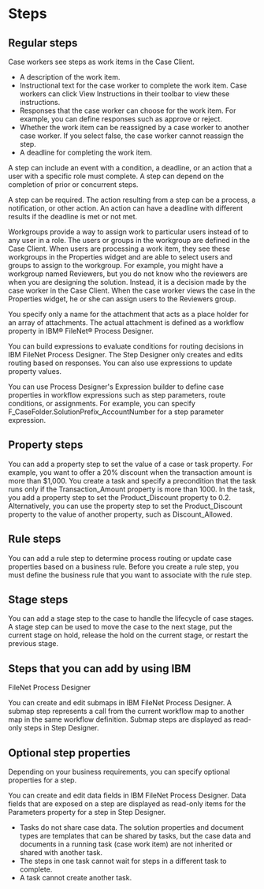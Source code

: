# Steps

## Regular steps

Case workers see steps as work items in the Case Client.

- A description of the work item.
- Instructional text for the case worker to complete the work item. Case workers can click
View Instructions in their toolbar to view these instructions.
- Responses that the case worker can choose for the work item. For example, you can define
responses such as approve or reject.
- Whether the work item can be reassigned by a case worker to another case worker. If you select
false, the case worker cannot reassign the step.
- A deadline for completing the work item.

A step can include an event with a condition, a deadline, or an action that a user with a
specific role must complete. A step can depend on the completion of prior or concurrent steps.

A step can be required. The action resulting from a step can be a process, a notification, or
other action. An action can have a deadline with different results if the deadline is met or not
met.

Workgroups provide a way to assign work to particular users instead of to
any user in a role. The users or groups in the workgroup are defined in the Case Client. When users are processing a work item, they see these
workgroups in the Properties widget and are able to select users and groups to assign to the
workgroup. For example, you might have a workgroup named Reviewers, but you do not know who the
reviewers are when you are designing the solution. Instead, it is a decision made by the case worker
in the Case Client. When the case worker views the case in the
Properties widget, he or she can assign users to the Reviewers group.

You specify only a name for the
attachment that acts as a place holder for an array of attachments. The actual attachment is defined
as a workflow property in IBM®
FileNet® Process Designer.

You can build expressions to evaluate conditions for routing decisions in IBM
FileNet Process Designer. The Step Designer only creates and edits routing based on
responses. You can also use expressions to update property values.

You can use Process Designer's Expression builder to define case properties in
workflow expressions such as step parameters, route conditions, or assignments. For example, you can
specify F\_CaseFolder.SolutionPrefix\_AccountNumber for a step parameter
expression.

## Property steps

You can add a property step to set the value of a case or task property. For
example, you want to offer a 20% discount when the transaction amount is more than $1,000. You
create a task and specify a precondition that the task runs only if the Transaction\_Amount property
is more than 1000. In the task, you add a property step to set the Product\_Discount property to 0.2.
Alternatively, you can use the property step to set the Product\_Discount property to the value of
another property, such as Discount\_Allowed.

## Rule steps

You can add a rule step to determine process routing or update case properties based
on a business rule. Before you create a rule step, you must define the business rule that you want
to associate with the rule step.

## Stage steps

You can add a stage step to the case to handle the lifecycle of case stages. A stage
step can be used to move the case to the next stage, put the current stage on hold, release the hold
on the current stage, or restart the previous stage.

## Steps that you can add by using IBM
FileNet Process Designer

You can create and edit submaps in IBM
FileNet Process Designer. A submap step represents
a call from the current workflow map to another map in the same workflow
definition. Submap steps are displayed as read-only steps in Step
Designer.

## Optional step properties

Depending on your
business requirements, you can specify optional properties for a step.

You can create and edit data fields in IBM
FileNet Process Designer. Data fields that are
exposed on a step are displayed as read-only items for the Parameters property
for a step in Step Designer.

- Tasks do not share case data. The solution properties and document
types are templates that can be shared by tasks, but the case data
and documents in a running task (case work item) are not inherited
or shared with another task.
- The steps in one task cannot wait for steps in a different task
to complete.
- A task cannot create another task.